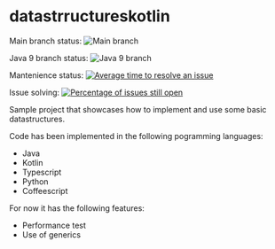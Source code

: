 # datastrructureskotlin
Main branch status:  ![Main branch](https://travis-ci.org/javatlacati/datastrructureskotlin.svg?branch=master)

Java 9 branch status: ![Java 9 branch](https://api.travis-ci.org/javatlacati/datastrructureskotlin.svg?branch=Java9)

Mantenience status: [![Average time to resolve an issue](http://isitmaintained.com/badge/resolution/javatlacati/datastrructureskotlin.svg)](http://isitmaintained.com/project/javatlacati/datastrructureskotlin "Average time to resolve an issue")

Issue solving: [![Percentage of issues still open](http://isitmaintained.com/badge/open/javatlacati/datastrructureskotlin.svg)](http://isitmaintained.com/project/javatlacati/datastrructureskotlin "Percentage of issues still open")

Sample project that showcases how to implement and use some basic datastructures.

Code has been implemented in the following pogramming languages:

* Java
* Kotlin
* Typescript
* Python
* Coffeescript

For now it has the following features:

* Performance test
* Use of generics